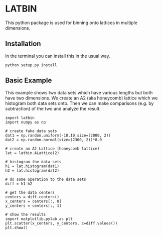 # LATBIN #

This python package is used for binning onto lattices in multiple dimensions. 

## Installation ##

In the terminal you can install this in the usual way.

    python setup.py install

## Basic Example ##

This example shows two data sets which have various lengths but both have two dimensions. We create an A2 (aka honeycomb) lattice which we histogram both data sets onto. Then we can make comparisons (e.g. by subtraction) of the two and analyze the result. 

    import latbin
    import numpy as np

    # create fake data sets
    dat1 = np.random.uniform(-10,10,size=(2000, 2))
    dat2 = np.random.normal(size=(2300, 2))*8.0
    
    # create an A2 Lattice (honeycomb lattice)
    lat = latbin.ALattice(2)
    
    # histogram the data sets
    h1 = lat.histogram(dat1)
    h2 = lat.histogram(dat2)
    
    # do some operation to the data sets
    diff = h1-h2
    
    # get the data centers
    centers = diff.centers()
    x_centers = centers[:, 0]
    y_centers = centers[:, 1]
    
    # show the results
    import matplotlib.pylab as plt
    plt.scatter(x_centers, y_centers, c=diff.values())
    plt.show()

